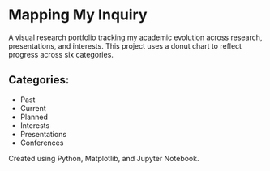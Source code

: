# Mapping My Inquiry

A visual research portfolio tracking my academic evolution across research, presentations, and interests. This project uses a donut chart to reflect progress across six categories.

## Categories:
- Past
- Current
- Planned
- Interests
- Presentations
- Conferences

Created using Python, Matplotlib, and Jupyter Notebook.
